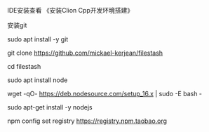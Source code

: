 IDE安装查看 《安装Clion Cpp开发环境搭建》



安装git 



sudo apt install -y git 



git clone https://github.com/mickael-kerjean/filestash





cd filestash





sudo apt install node





wget -qO- https://deb.nodesource.com/setup_16.x | sudo -E bash -



sudo apt-get install -y nodejs





npm config set registry https://registry.npm.taobao.org